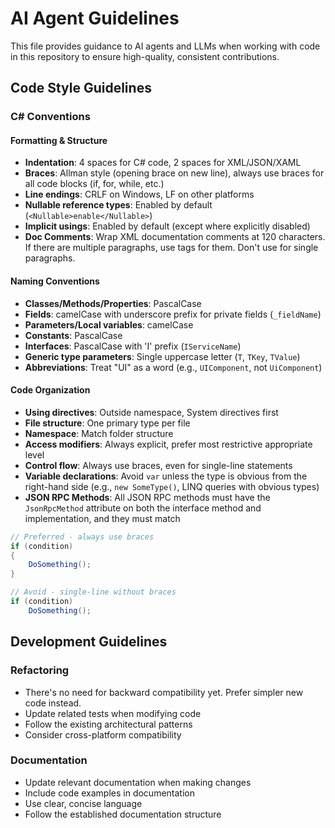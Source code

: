 # AI Agent Guidelines

This file provides guidance to AI agents and LLMs when working with code in this repository to ensure high-quality, consistent contributions.

## Code Style Guidelines

### C# Conventions

#### Formatting & Structure
- **Indentation**: 4 spaces for C# code, 2 spaces for XML/JSON/XAML
- **Braces**: Allman style (opening brace on new line), always use braces for all code blocks (if, for, while, etc.)
- **Line endings**: CRLF on Windows, LF on other platforms
- **Nullable reference types**: Enabled by default (`<Nullable>enable</Nullable>`)
- **Implicit usings**: Enabled by default (except where explicitly disabled)
- **Doc Comments**: Wrap XML documentation comments at 120  characters. If there are multiple paragraphs, use <para> tags for them. Don't use <para> for single paragraphs.

#### Naming Conventions
- **Classes/Methods/Properties**: PascalCase
- **Fields**: camelCase with underscore prefix for private fields (`_fieldName`)
- **Parameters/Local variables**: camelCase
- **Constants**: PascalCase
- **Interfaces**: PascalCase with 'I' prefix (`IServiceName`)
- **Generic type parameters**: Single uppercase letter (`T`, `TKey`, `TValue`)
- **Abbreviations**: Treat "UI" as a word (e.g., `UIComponent`, not `UiComponent`)

#### Code Organization
- **Using directives**: Outside namespace, System directives first
- **File structure**: One primary type per file
- **Namespace**: Match folder structure
- **Access modifiers**: Always explicit, prefer most restrictive appropriate level
- **Control flow**: Always use braces, even for single-line statements
- **Variable declarations**: Avoid `var` unless the type is obvious from the right-hand side (e.g., `new SomeType()`, LINQ queries with obvious types)
- **JSON RPC Methods**: All JSON RPC methods must have the `JsonRpcMethod` attribute on both the interface method and implementation, and they must match

```csharp
// Preferred - always use braces
if (condition)
{
    DoSomething();
}

// Avoid - single-line without braces
if (condition)
    DoSomething();
```
## Development Guidelines

### Refactoring
- There's no need for backward compatibility yet. Prefer simpler new code instead.
- Update related tests when modifying code
- Follow the existing architectural patterns
- Consider cross-platform compatibility

### Documentation
- Update relevant documentation when making changes
- Include code examples in documentation
- Use clear, concise language
- Follow the established documentation structure
